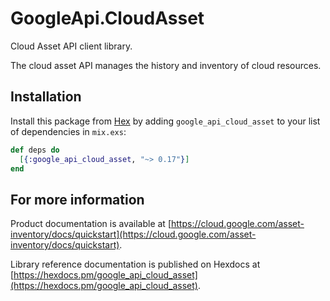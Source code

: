 # GoogleApi.CloudAsset

Cloud Asset API client library.

The cloud asset API manages the history and inventory of cloud resources.

## Installation

Install this package from [Hex](https://hex.pm) by adding
`google_api_cloud_asset` to your list of dependencies in `mix.exs`:

```elixir
def deps do
  [{:google_api_cloud_asset, "~> 0.17"}]
end
```

## For more information

Product documentation is available at [https://cloud.google.com/asset-inventory/docs/quickstart](https://cloud.google.com/asset-inventory/docs/quickstart).

Library reference documentation is published on Hexdocs at
[https://hexdocs.pm/google_api_cloud_asset](https://hexdocs.pm/google_api_cloud_asset).
